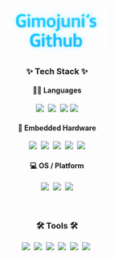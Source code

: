 <p align="center">
  <img src="./images/title.png" width="200"/>
</p>

<h3 align="center"><strong>✨ Tech Stack ✨</strong></h3>

<!-- 🧑‍💻 Languages -->
<h4 align="center">🧑‍💻 Languages</h4>
<div align="center">
  <img src="https://img.shields.io/badge/C-A8B9CC.svg?style=for-the-badge&logo=c&logoColor=white" />&nbsp
  <img src="https://img.shields.io/badge/C++-00599C.svg?style=for-the-badge&logo=c%2B%2B&logoColor=white" />&nbsp
  <img src="https://img.shields.io/badge/Python-3670A0?style=for-the-badge&logo=python&logoColor=ffdd54" />
  <img src="https://img.shields.io/badge/SQL-4479A1?style=for-the-badge&logo=postgresql&logoColor=white" />
</div>

<!-- 🔌 Embedded Hardware -->
<h4 align="center">🔌 Embedded Hardware</h4>
<div align="center">
  <img src="https://img.shields.io/badge/Infineon-005BAC?style=for-the-badge&logo=infineon&logoColor=white" />&nbsp
  <img src="https://img.shields.io/badge/Arduino-00979D?style=for-the-badge&logo=arduino&logoColor=white" />&nbsp
  <img src="https://img.shields.io/badge/ESP32-3C3C3C?style=for-the-badge&logo=espressif&logoColor=white" />&nbsp
  <img src="https://img.shields.io/badge/STM32-041E42?style=for-the-badge&logo=stmicroelectronics&logoColor=white" />&nbsp
  <img src="https://img.shields.io/badge/RaspberryPi-C51A4A?style=for-the-badge&logo=raspberrypi&logoColor=white" />
</div>

<!-- 🧠 AI / CV -->
<!-- <h4 align="center">🧠 AI / CV</h4>
<div align="center">
  <img src="https://img.shields.io/badge/OpenCV-5C3EE8?style=for-the-badge&logo=opencv&logoColor=white" />&nbsp
  <img src="https://img.shields.io/badge/PyTorch-EE4C2C?style=for-the-badge&logo=pytorch&logoColor=white" />
</div> -->

<!-- 💻 OS / Platform -->
<h4 align="center">💻 OS / Platform</h4>
<div align="center">
  <img src="https://img.shields.io/badge/Linux-FCC624?style=for-the-badge&logo=linux&logoColor=black" />&nbsp
  <img src="https://img.shields.io/badge/Ubuntu-E95420?style=for-the-badge&logo=ubuntu&logoColor=white" />&nbsp
  <img src="https://img.shields.io/badge/ROS-22314E?style=for-the-badge&logo=ros&logoColor=white" />
</div>


<br>
<br>

<!-- 🛠 Tools -->
<h3 align="center"><strong>🛠 Tools 🛠</strong></h3>
<div align="center">
  <img src="https://img.shields.io/badge/GitLab-FC6D26?style=for-the-badge&logo=gitlab&logoColor=white" />&nbsp
  <img src="https://img.shields.io/badge/Gerrit-F0F0F0?style=for-the-badge&logo=gerrit&logoColor=000000" />&nbsp
  <img src="https://img.shields.io/badge/Jira-0052CC?style=for-the-badge&logo=jira&logoColor=white" />&nbsp
  <img src="https://img.shields.io/badge/Notion-000000?style=for-the-badge&logo=notion&logoColor=white" />&nbsp
  <img src="https://img.shields.io/badge/Discord-5865F2?style=for-the-badge&logo=discord&logoColor=white" />&nbsp
  <img src="https://img.shields.io/badge/VSCode-007ACC?style=for-the-badge&logo=visual-studio-code&logoColor=white" />&nbsp

</div>



<br>



<!--
**kimhojun2/kimhojun2** is a ✨ _special_ ✨ repository because its `README.md` (this file) appears on your GitHub profile.

Here are some ideas to get you started:

- 🔭 I’m currently working on ...
- 🌱 I’m currently learning ...
- 👯 I’m looking to collaborate on ...
- 🤔 I’m looking for help with ...
- 💬 Ask me about ...
- 📫 How to reach me: ...
- 😄 Pronouns: ...
- ⚡ Fun fact: ...
-->
